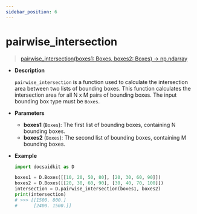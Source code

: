 ```yaml
---
sidebar_position: 6
---
```


# pairwise_intersection

>[pairwise_intersection(boxes1: Boxes, boxes2: Boxes) -> np.ndarray](https://github.com/DocsaidLab/DocsaidKit/blob/012540eebaebb2718987dd3ec0f7dcf40f403caa/docsaidkit/structures/functionals.py#L17)

- **Description**

    `pairwise_intersection` is a function used to calculate the intersection area between two lists of bounding boxes. This function calculates the intersection area for all N x M pairs of bounding boxes. The input bounding box type must be `Boxes`.

- **Parameters**

    - **boxes1** (`Boxes`): The first list of bounding boxes, containing N bounding boxes.
    - **boxes2** (`Boxes`): The second list of bounding boxes, containing M bounding boxes.

- **Example**

    ```python
    import docsaidkit as D

    boxes1 = D.Boxes([[10, 20, 50, 80], [20, 30, 60, 90]])
    boxes2 = D.Boxes([[20, 30, 60, 90], [30, 40, 70, 100]])
    intersection = D.pairwise_intersection(boxes1, boxes2)
    print(intersection)
    # >>> [[1500. 800.]
    #      [2400. 1500.]]
    ```
